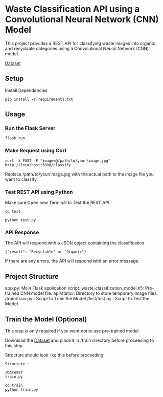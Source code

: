 # Waste Classification API using a Convolutional Neural Network (CNN) Model

This project provides a REST API for classifying waste images into organic and recyclable categories using a Convolutional Neural Network (CNN) model.

[Dataset](https://www.kaggle.com/datasets/techsash/waste-classification-data)

## Setup

Install Dependencies 
```
pip install -r requirements.txt
```

## Usage 

### Run the Flask Server
```
flask run
```

### Make Request using Curl

```
curl -X POST -F "image=@/path/to/your/image.jpg" http://localhost:5000/classify
```
Replace /path/to/your/image.jpg with the actual path to the image file you want to classify.

### Test REST API using Python

Make sure Open new Terminal to Test the REST API.

```
cd test

python test.py
```


### API Response
The API will respond with a JSON object containing the classification
```
{"result": "Recyclable" or "Organic"}
```
If there are any errors, the API will respond with an error message.

## Project Structure
app.py: Main Flask application script.
waste_classification_model.h5: Pre-trained CNN model file.
api/static/: Directory to store temporary image files.
/train/train.py : Script to Train the Model
/test/test.py : Script to Test the Model


## Train the Model (Optional)
This step is only required if you want not to use pre-trained model.

Download the [Dataset](https://www.kaggle.com/datasets/techsash/waste-classification-data) and place it in /train directory before proceeding to this step.

Structure should look like this before proceeding
```
Structure :

/DATASET
train.py
```

```
cd train
python train.py
```